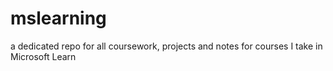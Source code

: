 # mslearning
a dedicated repo for all coursework, projects and notes for courses I take in Microsoft Learn

